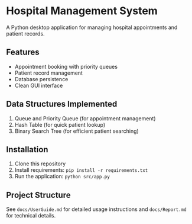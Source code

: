 # Hospital Management System

A Python desktop application for managing hospital appointments and patient records.

## Features
- Appointment booking with priority queues
- Patient record management
- Database persistence
- Clean GUI interface

## Data Structures Implemented
1. Queue and Priority Queue (for appointment management)
2. Hash Table (for quick patient lookup)
3. Binary Search Tree (for efficient patient searching)

## Installation
1. Clone this repository
2. Install requirements: `pip install -r requirements.txt`
3. Run the application: `python src/app.py`

## Project Structure
See `docs/UserGuide.md` for detailed usage instructions and `docs/Report.md` for technical details.